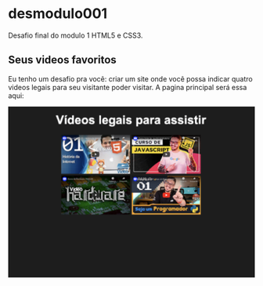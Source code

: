 # desmodulo001
Desafio final do modulo 1 HTML5 e CSS3.

## Seus videos favoritos
 
Eu tenho um desafio pra você: criar um site onde você possa indicar quatro videos legais para seu visitante poder visitar. A pagina principal será essa aqui:


![youtubethumb](image/image-01.png)